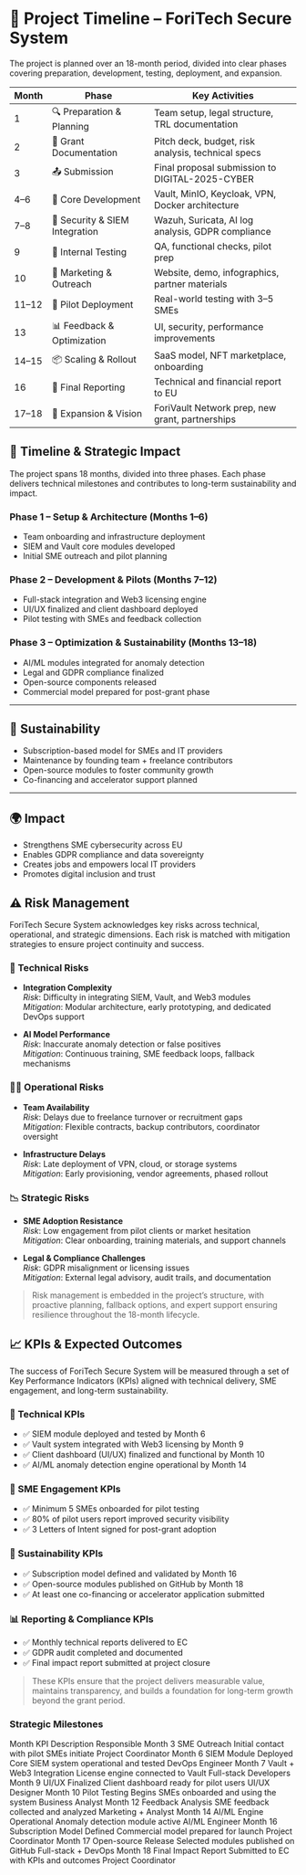 # 📅 Project Timeline – ForiTech Secure System

The project is planned over an 18-month period, divided into clear phases covering preparation, development, testing, deployment, and expansion.

| Month | Phase                        | Key Activities                                      |
|-------|------------------------------|-----------------------------------------------------|
| 1     | 🔍 Preparation & Planning     | Team setup, legal structure, TRL documentation      |
| 2     | 📑 Grant Documentation        | Pitch deck, budget, risk analysis, technical specs |
| 3     | 📤 Submission                 | Final proposal submission to DIGITAL-2025-CYBER     |
| 4–6   | 🧱 Core Development            | Vault, MinIO, Keycloak, VPN, Docker architecture    |
| 7–8   | 🔐 Security & SIEM Integration| Wazuh, Suricata, AI log analysis, GDPR compliance   |
| 9     | 🧪 Internal Testing            | QA, functional checks, pilot prep                   |
| 10    | 📢 Marketing & Outreach       | Website, demo, infographics, partner materials      |
| 11–12 | 🧪 Pilot Deployment            | Real-world testing with 3–5 SMEs                    |
| 13    | 📊 Feedback & Optimization    | UI, security, performance improvements              |
| 14–15 | 📦 Scaling & Rollout          | SaaS model, NFT marketplace, onboarding             |
| 16    | 📑 Final Reporting             | Technical and financial report to EU                |
| 17–18 | 🔮 Expansion & Vision          | ForiVault Network prep, new grant, partnerships     |


## 📆 Timeline & Strategic Impact

The project spans 18 months, divided into three phases. Each phase delivers technical milestones and contributes to long-term sustainability and impact.

### Phase 1 – Setup & Architecture (Months 1–6)

- Team onboarding and infrastructure deployment
- SIEM and Vault core modules developed
- Initial SME outreach and pilot planning

### Phase 2 – Development & Pilots (Months 7–12)

- Full-stack integration and Web3 licensing engine
- UI/UX finalized and client dashboard deployed
- Pilot testing with SMEs and feedback collection

### Phase 3 – Optimization & Sustainability (Months 13–18)

- AI/ML modules integrated for anomaly detection
- Legal and GDPR compliance finalized
- Open-source components released
- Commercial model prepared for post-grant phase

---

## 🌱 Sustainability

- Subscription-based model for SMEs and IT providers
- Maintenance by founding team + freelance contributors
- Open-source modules to foster community growth
- Co-financing and accelerator support planned

---

## 🌍 Impact

- Strengthens SME cybersecurity across EU
- Enables GDPR compliance and data sovereignty
- Creates jobs and empowers local IT providers
- Promotes digital inclusion and trust

## ⚠️ Risk Management

ForiTech Secure System acknowledges key risks across technical, operational, and strategic dimensions. Each risk is matched with mitigation strategies to ensure project continuity and success.

### 🔧 Technical Risks

- **Integration Complexity**  
  *Risk*: Difficulty in integrating SIEM, Vault, and Web3 modules  
  *Mitigation*: Modular architecture, early prototyping, and dedicated DevOps support

- **AI Model Performance**  
  *Risk*: Inaccurate anomaly detection or false positives  
  *Mitigation*: Continuous training, SME feedback loops, fallback mechanisms

### 🧑‍💼 Operational Risks

- **Team Availability**  
  *Risk*: Delays due to freelance turnover or recruitment gaps  
  *Mitigation*: Flexible contracts, backup contributors, coordinator oversight

- **Infrastructure Delays**  
  *Risk*: Late deployment of VPN, cloud, or storage systems  
  *Mitigation*: Early provisioning, vendor agreements, phased rollout

### 📉 Strategic Risks

- **SME Adoption Resistance**  
  *Risk*: Low engagement from pilot clients or market hesitation  
  *Mitigation*: Clear onboarding, training materials, and support channels

- **Legal & Compliance Challenges**  
  *Risk*: GDPR misalignment or licensing issues  
  *Mitigation*: External legal advisory, audit trails, and documentation

> Risk management is embedded in the project’s structure, with proactive planning, fallback options, and expert support ensuring resilience throughout the 18-month lifecycle.

## 📈 KPIs & Expected Outcomes

The success of ForiTech Secure System will be measured through a set of Key Performance Indicators (KPIs) aligned with technical delivery, SME engagement, and long-term sustainability.

### 🧪 Technical KPIs

- ✅ SIEM module deployed and tested by Month 6
- ✅ Vault system integrated with Web3 licensing by Month 9
- ✅ Client dashboard (UI/UX) finalized and functional by Month 10
- ✅ AI/ML anomaly detection engine operational by Month 14

### 🤝 SME Engagement KPIs

- ✅ Minimum 5 SMEs onboarded for pilot testing
- ✅ 80% of pilot users report improved security visibility
- ✅ 3 Letters of Intent signed for post-grant adoption

### 🌱 Sustainability KPIs

- ✅ Subscription model defined and validated by Month 16
- ✅ Open-source modules published on GitHub by Month 18
- ✅ At least one co-financing or accelerator application submitted

### 📊 Reporting & Compliance KPIs

- ✅ Monthly technical reports delivered to EC
- ✅ GDPR audit completed and documented
- ✅ Final impact report submitted at project closure

> These KPIs ensure that the project delivers measurable value, maintains transparency, and builds a foundation for long-term growth beyond the grant period.

###    Strategic Milestones

Month	        KPI	                        Description    	                            Responsible
Month 3	        SME Outreach	                Initial contact with pilot SMEs initiate    Project Coordinator
Month 6	        SIEM Module Deployed	        Core SIEM system operational and tested	    DevOps Engineer
Month 7	        Vault + Web3 Integration	License engine connected to Vault	    Full-stack Developers
Month 9	        UI/UX Finalized	                Client dashboard ready for pilot users	    UI/UX Designer
Month 10	Pilot Testing Begins	        SMEs onboarded and using the system	    Business Analyst
Month 12	Feedback Analysis        	SME feedback collected and analyzed	    Marketing + Analyst
Month 14	AI/ML Engine Operational	Anomaly detection module active	            AI/ML Engineer
Month 16	Subscription Model Defined	Commercial model prepared for launch	    Project Coordinator
Month 17	Open-source Release	        Selected modules published on GitHub	    Full-stack + DevOps
Month 18	Final Impact Report	        Submitted to EC with KPIs and outcomes	    Project Coordinator

